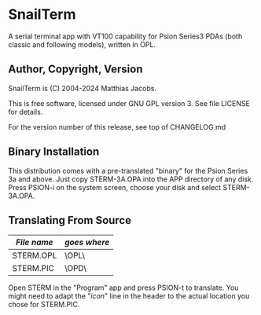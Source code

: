 # SnailTerm
A serial terminal app with VT100 capability for Psion Series3 PDAs (both classic and following models), written in OPL.

## Author, Copyright, Version

SnailTerm is (C) 2004-2024 Matthias Jacobs.

This is free software, licensed under GNU GPL version 3. See file LICENSE for details.

For the version number of this release, see top of CHANGELOG.md

## Binary Installation

This distribution comes with a pre-translated "binary" for the Psion Series 3a and above.
Just copy STERM-3A.OPA into the APP directory of any disk. Press PSION-i on the system screen, choose your disk and select STERM-3A.OPA.

## Translating From Source

|_File name_|	_goes where_|
|---------|---------------|
|STERM.OPL|		\OPL\     |
|STERM.PIC|		\OPD\     |

Open STERM in the "Program" app and press PSION-t to translate. You might need to adapt the "_icon_" line in the header to the actual location you chose for STERM.PIC.

 
